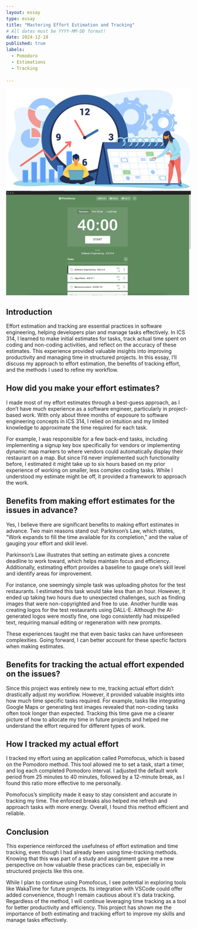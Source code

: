 ```yaml
---
layout: essay
type: essay
title: "Mastering Effort Estimation and Tracking"
# All dates must be YYYY-MM-DD format!
date: 2024-12-18
published: true
labels:
  - Pomodoro
  - Estimations
  - Tracking
 
---
```


<div class="text-center p-4">
<img width="600px" src="../img/timetracking.jpg" class="img-thumbnail">
<img width="600px" src="../img/pomofocus40.png" class="img-thumbnail">
</div>

## Introduction

Effort estimation and tracking are essential practices in software engineering, helping developers plan and manage tasks effectively. In ICS 314, I learned to make initial estimates for tasks, track actual time spent on coding and non-coding activities, and reflect on the accuracy of these estimates. This experience provided valuable insights into improving productivity and managing time in structured projects. In this essay, I’ll discuss my approach to effort estimation, the benefits of tracking effort, and the methods I used to refine my workflow.

## How did you make your effort estimates?

I made most of my effort estimates through a best-guess approach, as I don’t have much experience as a software engineer, particularly in project-based work. With only about three months of exposure to software engineering concepts in ICS 314, I relied on intuition and my limited knowledge to approximate the time required for each task.

For example, I was responsible for a few back-end tasks, including implementing a signup key box specifically for vendors or implementing dynamic map markers to where vendors could automatically display their restaurant on a map. But since I’d never implemented such functionality before, I estimated it might take up to six hours based on my prior experience of working on smaller, less complex coding tasks. While I understood my estimate might be off, it provided a framework to approach the work.


## Benefits from making effort estimates for the issues in advance?

Yes, I believe there are significant benefits to making effort estimates in advance. Two main reasons stand out: Parkinson’s Law, which states, "Work expands to fill the time available for its completion," and the value of gauging your effort and skill level.

Parkinson’s Law illustrates that setting an estimate gives a concrete deadline to work toward, which helps maintain focus and efficiency. Additionally, estimating effort provides a baseline to gauge one’s skill level and identify areas for improvement.

For instance, one seemingly simple task was uploading photos for the test restaurants. I estimated this task would take less than an hour. However, it ended up taking two hours due to unexpected challenges, such as finding images that were non-copyrighted and free to use. Another hurdle was creating logos for the test restaurants using DALL-E. Although the AI-generated logos were mostly fine, one logo consistently had misspelled text, requiring manual editing or regeneration with new prompts.

These experiences taught me that even basic tasks can have unforeseen complexities. Going forward, I can better account for these specfic factors when making estimates.


## Benefits for tracking the actual effort expended on the issues?

Since this project was entirely new to me, tracking actual effort didn’t drastically adjust my workflow. However, it provided valuable insights into how much time specific tasks required. For example, tasks like integrating Google Maps or generating test images revealed that non-coding tasks often took longer than expected. Tracking this time gave me a clearer picture of how to allocate my time in future projects and helped me understand the effort required for different types of work.

## How I tracked my actual effort

I tracked my effort using an application called Pomofocus, which is based on the Pomodoro method. This tool allowed me to set a task, start a timer, and log each completed Pomodoro interval. I adjusted the default work period from 25 minutes to 40 minutes, followed by a 12-minute break, as I found this ratio more effective to me personally.

Pomofocus’s simplicity made it easy to stay consistent and accurate in tracking my time. The enforced breaks also helped me refresh and approach tasks with more energy. Overall, I found this method efficient and reliable.

## Conclusion

This experience reinforced the usefulness of effort estimation and time tracking, even though I had already been using time-tracking methods. Knowing that this was part of a study and assignment gave me a new perspective on how valuable these practices can be, especially in structured projects like this one.

While I plan to continue using Pomofocus, I see potential in exploring tools like WakaTime for future projects. Its integration with VSCode could offer added convenience, though I remain cautious about it's data tracking. Regardless of the method, I will continue leveraging time tracking as a tool for better productivity and efficiency. This project has shown me the importance of both estimating and tracking effort to improve my skills and manage tasks effectively.

